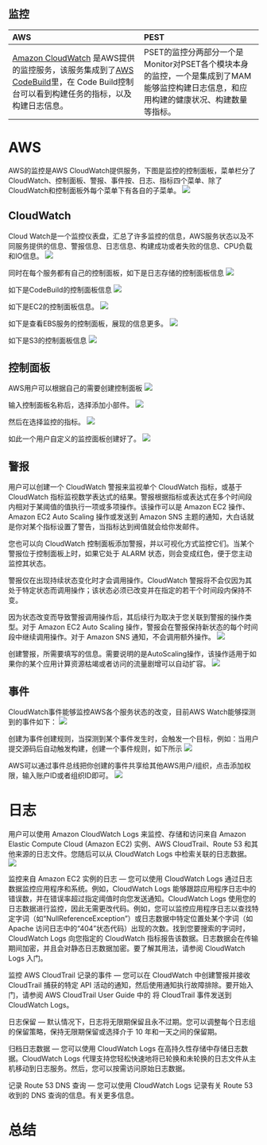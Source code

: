 ## 监控

| AWS | PEST |
| :--- | :--- |
| [Amazon CloudWatch](amazon-cloudwatch.md) 是AWS提供的监控服务，该服务集成到了[AWS CodeBuild](aws-codebuild.md)里，在 Code Build控制台可以看到构建任务的指标，以及构建日志信息。 | PSET的监控分两部分一个是Monitor对PSET各个模块本身的监控，一个是集成到了MAM能够监控构建日志信息，和应用构建的健康状况、构建数量等指标。 |

# AWS
AWS的监控是AWS CloudWatch提供服务，下图是监控的控制面板，菜单栏分了CloudWatch、控制面板、警报、事件按、日志、指标四个菜单、除了CloudWatch和控制面板外每个菜单下有各自的子菜单。
![](/assets/2019-02-22_105616.png)
## CloudWatch
Cloud Watch是一个监控仪表盘，汇总了许多监控的信息，AWS服务状态以及不同服务提供的信息、警报信息、日志信息、构建成功或者失败的信息、CPU负载和IO信息。
![](/assets/2019-02-22_110007.png)

同时在每个服务都有自己的控制面板，如下是日志存储的控制面板信息
![](/assets/2019-02-22_112654.png)

如下是CodeBuild的控制面板信息
![](/assets/2019-02-22_112758.png)

如下是EC2的控制面板信息。
![](/assets/2019-02-22_112445.png)

如下是查看EBS服务的控制面板，展现的信息更多。
![](/assets/2019-02-22_112128.png)

如下是S3的控制面板信息
![](/assets/2019-02-22_112411.png)

## 控制面板
AWS用户可以根据自己的需要创建控制面板
![](/assets/2019-02-22_113032.png)

输入控制面板名称后，选择添加小部件。
![](/assets/2019-02-22_113145.png)

然后在选择监控的指标。
![](/assets/2019-02-22_113427.png)

如此一个用户自定义的监控面板创建好了。
![](/assets/2019-02-22_115932.png)

## 警报
用户可以创建一个 CloudWatch 警报来监视单个 CloudWatch 指标，或基于 CloudWatch 指标监视数学表达式的结果。警报根据指标或表达式在多个时间段内相对于某阈值的值执行一项或多项操作。该操作可以是 Amazon EC2 操作、Amazon EC2 Auto Scaling 操作或发送到 Amazon SNS 主题的通知，大白话就是你对某个指标设置了警告，当指标达到阀值就会给你发邮件。

您也可以向 CloudWatch 控制面板添加警报，并以可视化方式监控它们。当某个警报位于控制面板上时，如果它处于 ALARM 状态，则会变成红色，便于您主动监控其状态。

警报仅在出现持续状态变化时才会调用操作。CloudWatch 警报将不会仅因为其处于特定状态而调用操作；该状态必须已改变并在指定的若干个时间段内保持不变。

因为状态改变而导致警报调用操作后，其后续行为取决于您关联到警报的操作类型。对于 Amazon EC2 Auto Scaling 操作，警报会在警报保持新状态的每个时间段中继续调用操作。对于 Amazon SNS 通知，不会调用额外操作。
![](/assets/2019-02-22_120242.png)

创建警报，所需要填写的信息。需要说明的是AutoScaling操作，该操作适用于如果你的某个应用计算资源枯竭或者访问的流量剧增可以自动扩容。
![](/assets/2019-02-22_120418.png)

## 事件
CloudWatch事件能够监控AWS各个服务状态的改变，目前AWS Watch能够探测到的事件如下：
![](/assets/2019-02-22_154655.png)

创建为事件创建规则，当探测到某个事件发生时，会触发一个目标，例如：当用户提交源码后自动触发构建，创建一个事件规则，如下所示
![](/assets/2019-02-22_155034.png)

AWS可以通过事件总线把你创建的事件共享给其他AWS用户/组织，点击添加权限，输入账户ID或者组织ID即可。
![](/assets/2019-02-22_155259.png)

# 日志
用户可以使用 Amazon CloudWatch Logs 来监控、存储和访问来自 Amazon Elastic Compute Cloud (Amazon EC2) 实例、AWS CloudTrail、Route 53 和其他来源的日志文件。您随后可以从 CloudWatch Logs 中检索关联的日志数据。
![](/assets/2019-02-22_155819.png)

监控来自 Amazon EC2 实例的日志 — 您可以使用 CloudWatch Logs 通过日志数据监控应用程序和系统。例如，CloudWatch Logs 能够跟踪应用程序日志中的错误数，并在错误率超过指定阈值时向您发送通知。CloudWatch Logs 使用您的日志数据进行监控，因此无需更改代码。例如，您可以监控应用程序日志以查找特定字词（如“NullReferenceException”）或日志数据中特定位置处某个字词（如 Apache 访问日志中的“404”状态代码）出现的次数。找到您要搜索的字词时，CloudWatch Logs 向您指定的 CloudWatch 指标报告该数据。日志数据会在传输期间加密，并且会对静态日志数据加密。要了解其用法，请参阅 CloudWatch Logs 入门。

监控 AWS CloudTrail 记录的事件 — 您可以在 CloudWatch 中创建警报并接收 CloudTrail 捕获的特定 API 活动的通知，然后使用通知执行故障排除。要开始入门，请参阅 AWS CloudTrail User Guide 中的 将 CloudTrail 事件发送到 CloudWatch Logs。

日志保留 — 默认情况下，日志将无限期保留且永不过期。您可以调整每个日志组的保留策略，保持无限期保留或选择介于 10 年和一天之间的保留期。

归档日志数据 — 您可以使用 CloudWatch Logs 在高持久性存储中存储日志数据。CloudWatch Logs 代理支持您轻松快速地将已轮换和未轮换的日志文件从主机移动到日志服务。然后，您可以按需访问原始日志数据。

记录 Route 53 DNS 查询 — 您可以使用 CloudWatch Logs 记录有关 Route 53 收到的 DNS 查询的信息。有关更多信息。

# 总结